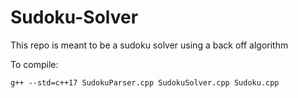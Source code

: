 # Sudoku-Solver
This repo is meant to be a sudoku solver using a back off algorithm

To compile:

    g++ --std=c++17 SudokuParser.cpp SudokuSolver.cpp Sudoku.cpp
